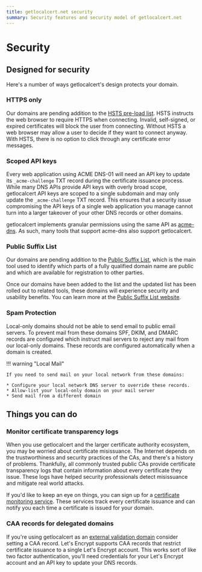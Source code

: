 ```yaml
---
title: getlocalcert.net security
summary: Security features and security model of getlocalcert.net
---
```


# Security

## Designed for security

Here's a number of ways getlocalcert's design protects your domain.

### HTTPS only

Our domains are pending addition to the [HSTS pre-load list](https://en.wikipedia.org/wiki/HTTP_Strict_Transport_Security).
HSTS instructs the web browser to require HTTPS when connecting.
Invalid, self-signed, or expired certificates will block the user from connecting.
Without HSTS a web browser may allow a user to decide if they want to connect anyway.
With HSTS, there is no option to click through any certificate error messages.

### Scoped API keys

Every web application using ACME DNS-01 will need an API key to update its `_acme-challenge` TXT record during the certificate issuance process.
While many DNS APIs provide API keys with overly broad scope, getlocalcert API keys are scoped to a single subdomain and may only update the `_acme-challenge` TXT record.
This ensures that a security issue compromising the API keys of a single web application you manage cannot turn into a larger takeover of your other DNS records or other domains.

getlocalcert implements granular permissions using the same API as [acme-dns](https://www.eff.org/deeplinks/2018/02/technical-deep-dive-securing-automation-acme-dns-challenge-validation).
As such, many tools that support acme-dns also support getlocalcert.

### Public Suffix List

Our domains are pending addition to the [Public Suffix List](https://publicsuffix.org/), which is the main tool used to identify which parts of a fully qualified domain name are public and which are available for registration to other parties.

Once our domains have been added to the list and the updated list has been rolled out to related tools, these domains will experience security and usability benefits. You can learn more at the [Public Suffix List website](https://publicsuffix.org/).

### Spam Protection

Local-only domains should not be able to send email to public email servers.
To prevent mail from these domains SPF, DKIM, and DMARC records are configured which instruct mail servers to reject any mail from our local-only domains.
These records are configured automatically when a domain is created.


!!! warning "Local Mail"
    
    If you need to send mail on your local network from these domains:

    * Configure your local network DNS server to override these records.
    * Allow-list your local-only domain on your mail server
    * Send mail from a different domain


## Things you can do

### Monitor certificate transparency logs

When you use getlocalcert and the larger certificate authority ecosystem, you may be worried about certificate misissuance.
The Internet depends on the trustworthiness and security practices of the CAs, and there's a history of problems.
Thankfully, all commonly trusted public CAs provide certificate transparency logs that contain information about every certificate they issue.
These logs have helped security professionals detect misissuance and mitigate real world attacks.

If you'd like to keep an eye on things, you can sign up for a [certificate monitoring service](https://certificate.transparency.dev/monitors/).
These services track every certificate issuance and can notify you each time a certificate is issued for your domain.

### CAA records for delegated domains

If you're using getlocalcert as an [external validation domain](/tips/validation-domain/) consider setting a CAA record.
Let's Encrypt supports CAA records that restrict certificate issuance to a single Let's Encrypt account.
This works sort of like two factor authentication, you'll need credentials for your Let's Encrypt account and an API key to update your DNS records.

